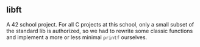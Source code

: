 ## libft

A 42 school project. For all C projects at this school, only a small subset of the standard lib is authorized, so we had to rewrite some classic functions and implement a more or less minimal `printf` ourselves.
